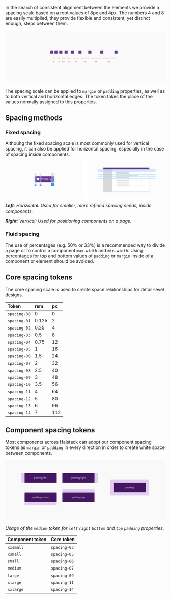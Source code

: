 
In the search of consistent alignment between the elements we provide a spacing scale based on a root values of 8px and 4px. The numbers 4 and 8 are easily multiplied, they provide flexible and consistent, yet distinct enough, steps between them.

![Spacing_overview](images/spacing_overview.png)

The spacing scale can be applied to  `margin`  or  `padding`  properties, as well as to both vertical and horizontal edges. 
The token takes the place of the values normally assigned to this properties.

## Spacing methods

### Fixed spacing

Althouhg the fixed spacing scale is most commonly used for vertical spacing, it can also be applied for horizontal spacing, especially in the case of spacing inside components.

![Spacing methods](images/spacing_types.png)

_**Left**: Horizontal: Used for smaller, more refined spacing needs, inside components._

_**Right**: Vertical: Used for positioning components on a page._

### Fluid spacing

The use of percentages (e.g. 50% or 33%) is a recommended way to divide a page or to control a component `max-width` and `min-width`. Using percentages for top and bottom values of `padding` or `margin` inside of a component or element should be avoided.

## Core spacing tokens

The core spacing scale is used to create space relationships for detail-level designs.

| Token         | rem    | px   | 
| :---          | :---   | :--- | 
| `spacing-00`  | 0      | 0    | 
| `spacing-01`  | 0.125  | 2    | 
| `spacing-02`  | 0.25   | 4    | 
| `spacing-03`  | 0.5    | 8    | 
| `spacing-04`  | 0.75   | 12   | 
| `spacing-05`  | 1      | 16   | 
| `spacing-06`  | 1.5    | 24   | 
| `spacing-07`  | 2      | 32   | 
| `spacing-08`  | 2.5    | 40   | 
| `spacing-09`  | 3      | 48   | 
| `spacing-10`  | 3.5    | 56   | 
| `spacing-11`  | 4      | 64   | 
| `spacing-12`  | 5      | 80   |
| `spacing-13`  | 6      | 96   | 
| `spacing-14`  | 7      | 112  | 



## Component spacing tokens

Most components across Halstack can adopt our component spacing tokens as `margin` or `padding` in every direction in order to create white space between components.

![Padding properties](images/spacing_padding.png)

_Usage of the `medium` token for `left` `right` `bottom` and `top` `padding` properties._


| Component token   | Core token    |
| :---              | :---          |
| `xxsmall`         | `spacing-03`  |
| `xsmall`          | `spacing-05`  |
| `small`           | `spacing-06`  |
| `medium`          | `spacing-07`  |
| `large`           | `spacing-09`  |
| `xlarge`          | `spacing-11`  |
| `xxlarge`         | `spacing-14`  | 

